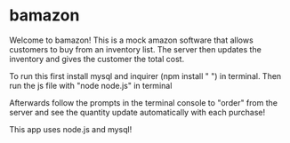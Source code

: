 # bamazon
Welcome to bamazon! 
This is a mock amazon software that allows customers to buy from an inventory list. The server then updates the inventory and gives the customer the total cost.

To run this first install mysql and inquirer (npm install " ") in terminal. Then run the js file with "node node.js" in terminal

Afterwards follow the prompts in the terminal console to "order" from the server and see the quantity update automatically with each purchase!

This app uses node.js and mysql!
